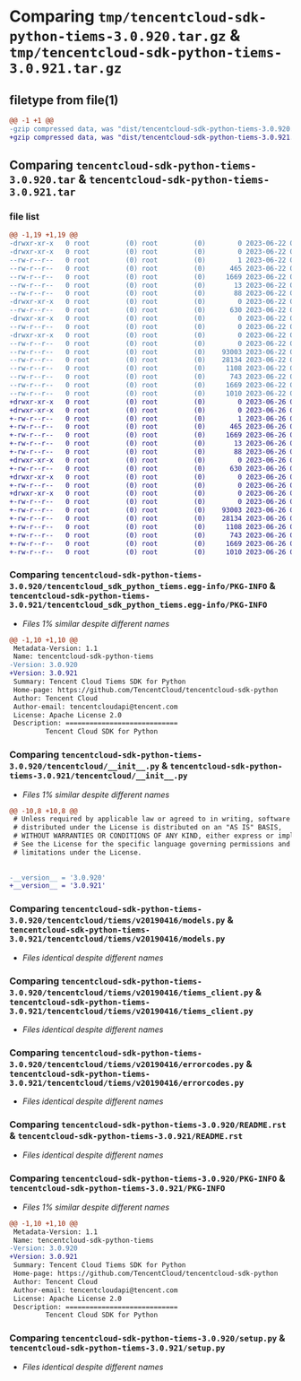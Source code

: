 # Comparing `tmp/tencentcloud-sdk-python-tiems-3.0.920.tar.gz` & `tmp/tencentcloud-sdk-python-tiems-3.0.921.tar.gz`

## filetype from file(1)

```diff
@@ -1 +1 @@
-gzip compressed data, was "dist/tencentcloud-sdk-python-tiems-3.0.920.tar", last modified: Thu Jun 22 00:37:25 2023, max compression
+gzip compressed data, was "dist/tencentcloud-sdk-python-tiems-3.0.921.tar", last modified: Mon Jun 26 00:35:05 2023, max compression
```

## Comparing `tencentcloud-sdk-python-tiems-3.0.920.tar` & `tencentcloud-sdk-python-tiems-3.0.921.tar`

### file list

```diff
@@ -1,19 +1,19 @@
-drwxr-xr-x   0 root         (0) root         (0)        0 2023-06-22 00:37:25.000000 tencentcloud-sdk-python-tiems-3.0.920/
-drwxr-xr-x   0 root         (0) root         (0)        0 2023-06-22 00:37:25.000000 tencentcloud-sdk-python-tiems-3.0.920/tencentcloud_sdk_python_tiems.egg-info/
--rw-r--r--   0 root         (0) root         (0)        1 2023-06-22 00:37:25.000000 tencentcloud-sdk-python-tiems-3.0.920/tencentcloud_sdk_python_tiems.egg-info/dependency_links.txt
--rw-r--r--   0 root         (0) root         (0)      465 2023-06-22 00:37:25.000000 tencentcloud-sdk-python-tiems-3.0.920/tencentcloud_sdk_python_tiems.egg-info/SOURCES.txt
--rw-r--r--   0 root         (0) root         (0)     1669 2023-06-22 00:37:25.000000 tencentcloud-sdk-python-tiems-3.0.920/tencentcloud_sdk_python_tiems.egg-info/PKG-INFO
--rw-r--r--   0 root         (0) root         (0)       13 2023-06-22 00:37:25.000000 tencentcloud-sdk-python-tiems-3.0.920/tencentcloud_sdk_python_tiems.egg-info/top_level.txt
--rw-r--r--   0 root         (0) root         (0)       88 2023-06-22 00:37:25.000000 tencentcloud-sdk-python-tiems-3.0.920/setup.cfg
-drwxr-xr-x   0 root         (0) root         (0)        0 2023-06-22 00:37:25.000000 tencentcloud-sdk-python-tiems-3.0.920/tencentcloud/
--rw-r--r--   0 root         (0) root         (0)      630 2023-06-22 00:37:25.000000 tencentcloud-sdk-python-tiems-3.0.920/tencentcloud/__init__.py
-drwxr-xr-x   0 root         (0) root         (0)        0 2023-06-22 00:37:25.000000 tencentcloud-sdk-python-tiems-3.0.920/tencentcloud/tiems/
--rw-r--r--   0 root         (0) root         (0)        0 2023-06-22 00:37:25.000000 tencentcloud-sdk-python-tiems-3.0.920/tencentcloud/tiems/__init__.py
-drwxr-xr-x   0 root         (0) root         (0)        0 2023-06-22 00:37:25.000000 tencentcloud-sdk-python-tiems-3.0.920/tencentcloud/tiems/v20190416/
--rw-r--r--   0 root         (0) root         (0)        0 2023-06-22 00:37:25.000000 tencentcloud-sdk-python-tiems-3.0.920/tencentcloud/tiems/v20190416/__init__.py
--rw-r--r--   0 root         (0) root         (0)    93003 2023-06-22 00:37:25.000000 tencentcloud-sdk-python-tiems-3.0.920/tencentcloud/tiems/v20190416/models.py
--rw-r--r--   0 root         (0) root         (0)    28134 2023-06-22 00:37:25.000000 tencentcloud-sdk-python-tiems-3.0.920/tencentcloud/tiems/v20190416/tiems_client.py
--rw-r--r--   0 root         (0) root         (0)     1108 2023-06-22 00:37:25.000000 tencentcloud-sdk-python-tiems-3.0.920/tencentcloud/tiems/v20190416/errorcodes.py
--rw-r--r--   0 root         (0) root         (0)      743 2023-06-22 00:37:25.000000 tencentcloud-sdk-python-tiems-3.0.920/README.rst
--rw-r--r--   0 root         (0) root         (0)     1669 2023-06-22 00:37:25.000000 tencentcloud-sdk-python-tiems-3.0.920/PKG-INFO
--rw-r--r--   0 root         (0) root         (0)     1010 2023-06-22 00:37:25.000000 tencentcloud-sdk-python-tiems-3.0.920/setup.py
+drwxr-xr-x   0 root         (0) root         (0)        0 2023-06-26 00:35:05.000000 tencentcloud-sdk-python-tiems-3.0.921/
+drwxr-xr-x   0 root         (0) root         (0)        0 2023-06-26 00:35:05.000000 tencentcloud-sdk-python-tiems-3.0.921/tencentcloud_sdk_python_tiems.egg-info/
+-rw-r--r--   0 root         (0) root         (0)        1 2023-06-26 00:35:05.000000 tencentcloud-sdk-python-tiems-3.0.921/tencentcloud_sdk_python_tiems.egg-info/dependency_links.txt
+-rw-r--r--   0 root         (0) root         (0)      465 2023-06-26 00:35:05.000000 tencentcloud-sdk-python-tiems-3.0.921/tencentcloud_sdk_python_tiems.egg-info/SOURCES.txt
+-rw-r--r--   0 root         (0) root         (0)     1669 2023-06-26 00:35:05.000000 tencentcloud-sdk-python-tiems-3.0.921/tencentcloud_sdk_python_tiems.egg-info/PKG-INFO
+-rw-r--r--   0 root         (0) root         (0)       13 2023-06-26 00:35:05.000000 tencentcloud-sdk-python-tiems-3.0.921/tencentcloud_sdk_python_tiems.egg-info/top_level.txt
+-rw-r--r--   0 root         (0) root         (0)       88 2023-06-26 00:35:05.000000 tencentcloud-sdk-python-tiems-3.0.921/setup.cfg
+drwxr-xr-x   0 root         (0) root         (0)        0 2023-06-26 00:35:05.000000 tencentcloud-sdk-python-tiems-3.0.921/tencentcloud/
+-rw-r--r--   0 root         (0) root         (0)      630 2023-06-26 00:35:05.000000 tencentcloud-sdk-python-tiems-3.0.921/tencentcloud/__init__.py
+drwxr-xr-x   0 root         (0) root         (0)        0 2023-06-26 00:35:05.000000 tencentcloud-sdk-python-tiems-3.0.921/tencentcloud/tiems/
+-rw-r--r--   0 root         (0) root         (0)        0 2023-06-26 00:35:05.000000 tencentcloud-sdk-python-tiems-3.0.921/tencentcloud/tiems/__init__.py
+drwxr-xr-x   0 root         (0) root         (0)        0 2023-06-26 00:35:05.000000 tencentcloud-sdk-python-tiems-3.0.921/tencentcloud/tiems/v20190416/
+-rw-r--r--   0 root         (0) root         (0)        0 2023-06-26 00:35:05.000000 tencentcloud-sdk-python-tiems-3.0.921/tencentcloud/tiems/v20190416/__init__.py
+-rw-r--r--   0 root         (0) root         (0)    93003 2023-06-26 00:35:05.000000 tencentcloud-sdk-python-tiems-3.0.921/tencentcloud/tiems/v20190416/models.py
+-rw-r--r--   0 root         (0) root         (0)    28134 2023-06-26 00:35:05.000000 tencentcloud-sdk-python-tiems-3.0.921/tencentcloud/tiems/v20190416/tiems_client.py
+-rw-r--r--   0 root         (0) root         (0)     1108 2023-06-26 00:35:05.000000 tencentcloud-sdk-python-tiems-3.0.921/tencentcloud/tiems/v20190416/errorcodes.py
+-rw-r--r--   0 root         (0) root         (0)      743 2023-06-26 00:35:05.000000 tencentcloud-sdk-python-tiems-3.0.921/README.rst
+-rw-r--r--   0 root         (0) root         (0)     1669 2023-06-26 00:35:05.000000 tencentcloud-sdk-python-tiems-3.0.921/PKG-INFO
+-rw-r--r--   0 root         (0) root         (0)     1010 2023-06-26 00:35:05.000000 tencentcloud-sdk-python-tiems-3.0.921/setup.py
```

### Comparing `tencentcloud-sdk-python-tiems-3.0.920/tencentcloud_sdk_python_tiems.egg-info/PKG-INFO` & `tencentcloud-sdk-python-tiems-3.0.921/tencentcloud_sdk_python_tiems.egg-info/PKG-INFO`

 * *Files 1% similar despite different names*

```diff
@@ -1,10 +1,10 @@
 Metadata-Version: 1.1
 Name: tencentcloud-sdk-python-tiems
-Version: 3.0.920
+Version: 3.0.921
 Summary: Tencent Cloud Tiems SDK for Python
 Home-page: https://github.com/TencentCloud/tencentcloud-sdk-python
 Author: Tencent Cloud
 Author-email: tencentcloudapi@tencent.com
 License: Apache License 2.0
 Description: ============================
         Tencent Cloud SDK for Python
```

### Comparing `tencentcloud-sdk-python-tiems-3.0.920/tencentcloud/__init__.py` & `tencentcloud-sdk-python-tiems-3.0.921/tencentcloud/__init__.py`

 * *Files 1% similar despite different names*

```diff
@@ -10,8 +10,8 @@
 # Unless required by applicable law or agreed to in writing, software
 # distributed under the License is distributed on an "AS IS" BASIS,
 # WITHOUT WARRANTIES OR CONDITIONS OF ANY KIND, either express or implied.
 # See the License for the specific language governing permissions and
 # limitations under the License.
 
 
-__version__ = '3.0.920'
+__version__ = '3.0.921'
```

### Comparing `tencentcloud-sdk-python-tiems-3.0.920/tencentcloud/tiems/v20190416/models.py` & `tencentcloud-sdk-python-tiems-3.0.921/tencentcloud/tiems/v20190416/models.py`

 * *Files identical despite different names*

### Comparing `tencentcloud-sdk-python-tiems-3.0.920/tencentcloud/tiems/v20190416/tiems_client.py` & `tencentcloud-sdk-python-tiems-3.0.921/tencentcloud/tiems/v20190416/tiems_client.py`

 * *Files identical despite different names*

### Comparing `tencentcloud-sdk-python-tiems-3.0.920/tencentcloud/tiems/v20190416/errorcodes.py` & `tencentcloud-sdk-python-tiems-3.0.921/tencentcloud/tiems/v20190416/errorcodes.py`

 * *Files identical despite different names*

### Comparing `tencentcloud-sdk-python-tiems-3.0.920/README.rst` & `tencentcloud-sdk-python-tiems-3.0.921/README.rst`

 * *Files identical despite different names*

### Comparing `tencentcloud-sdk-python-tiems-3.0.920/PKG-INFO` & `tencentcloud-sdk-python-tiems-3.0.921/PKG-INFO`

 * *Files 1% similar despite different names*

```diff
@@ -1,10 +1,10 @@
 Metadata-Version: 1.1
 Name: tencentcloud-sdk-python-tiems
-Version: 3.0.920
+Version: 3.0.921
 Summary: Tencent Cloud Tiems SDK for Python
 Home-page: https://github.com/TencentCloud/tencentcloud-sdk-python
 Author: Tencent Cloud
 Author-email: tencentcloudapi@tencent.com
 License: Apache License 2.0
 Description: ============================
         Tencent Cloud SDK for Python
```

### Comparing `tencentcloud-sdk-python-tiems-3.0.920/setup.py` & `tencentcloud-sdk-python-tiems-3.0.921/setup.py`

 * *Files identical despite different names*

